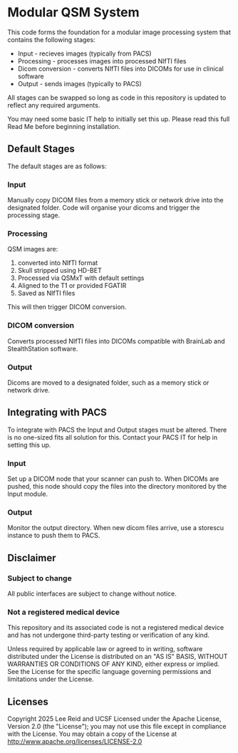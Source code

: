 # Modular QSM System

This code forms the foundation for a modular image processing system that contains the following stages:

* Input - recieves images (typically from PACS)
* Processing - processes images into processed NIfTI files
* Dicom conversion - converts NIfTI files into DICOMs for use in clinical software
* Output - sends images (typically to PACS)

All stages can be swapped so long as code in this repository is updated to reflect any required arguments. 

You may need some basic IT help to initially set this up. Please read this full Read Me before beginning installation.

## Default Stages

The default stages are as follows:

### Input

Manually copy DICOM files from a memory stick or network drive into the designated folder. Code will organise your dicoms and trigger the processing stage.

### Processing

QSM images are:
1. converted into NIfTI format
2. Skull stripped using HD-BET
3. Processed via QSMxT with default settings
4. Aligned to the T1 or provided FGATIR
5. Saved as NIfTI files

This will then trigger DICOM conversion.

### DICOM conversion

Converts processed NIfTI files into DICOMs compatible with BrainLab and StealthStation software.

### Output

Dicoms are moved to a designated folder, such as a memory stick or network drive.  

## Integrating with PACS

To integrate with PACS the Input and Output stages must be altered. There is no one-sized fits all solution for this. Contact your PACS IT for help in setting this up.

### Input

Set up a DICOM node that your scanner can push to. When DICOMs are pushed, this node should copy the files into the directory monitored by the Input module.

### Output

Monitor the output directory. When new dicom files arrive, use a storescu instance to push them to PACS.


## Disclaimer
### Subject to change

All public interfaces are subject to change without notice.

### Not a registered medical device

This repository and its associated code is not a registered medical device and has not undergone third-party testing or verification of any kind.

Unless required by applicable law or agreed to in writing, software distributed under the License is distributed on an "AS IS" BASIS, WITHOUT WARRANTIES OR CONDITIONS OF ANY KIND, either express or implied. See the License for the specific language governing permissions and limitations under the License.

## Licenses
Copyright 2025 Lee Reid and UCSF
Licensed under the Apache License, Version 2.0 (the "License"); you may not use this file except in compliance with the License. You may obtain a copy of the License at http://www.apache.org/licenses/LICENSE-2.0